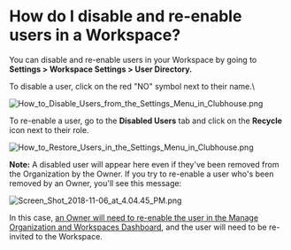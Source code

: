 # How do I disable and re-enable users in a Workspace?

You can disable and re-enable users in your Workspace by going to **Settings > Workspace Settings > User Directory.**

To disable a user, click on the red "NO" symbol next to their name.\


![How\_to\_Disable\_Users\_from\_the\_Settings\_Menu\_in\_Clubhouse.png](https://help.shortcut.com/hc/article_attachments/360014895391/How_to_Disable_Users_from_the_Settings_Menu_in_Clubhouse.png)

To re-enable a user, go to the **Disabled Users** tab and click on the **Recycle** icon next to their role.

![How\_to\_Restore\_Users\_in\_the\_Settings\_Menu\_in\_Clubhouse.png](https://help.shortcut.com/hc/article_attachments/360014859932/How_to_Restore_Users_in_the_Settings_Menu_in_Clubhouse.png)

**Note:** A disabled user will appear here even if they've been removed from the Organization by the Owner. If you try to re-enable a user who's been removed by an Owner, you'll see this message:

![Screen\_Shot\_2018-11-06\_at\_4.04.45\_PM.png](https://help.shortcut.com/hc/article_attachments/360014895731/Screen_Shot_2018-11-06_at_4.04.45_PM.png)

In this case, [an Owner will need to re-enable the user in the Manage Organization and Workspaces Dashboard](https://help.clubhouse.io/hc/en-us/articles/360018842372), and the user will need to be re-invited to the Workspace.
